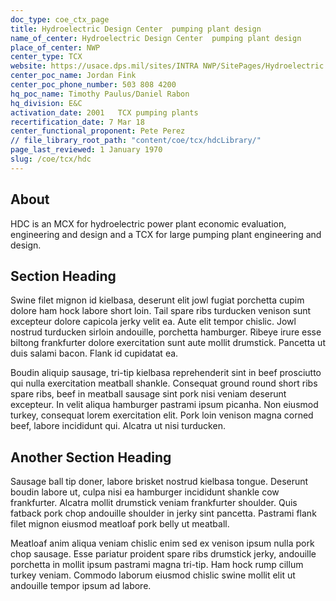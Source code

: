 ```yaml
---
doc_type: coe_ctx_page 
title: Hydroelectric Design Center  pumping plant design
name_of_center: Hydroelectric Design Center  pumping plant design
place_of_center: NWP
center_type: TCX
website: https://usace.dps.mil/sites/INTRA NWP/SitePages/Hydroelectric Design Center.aspx
center_poc_name: Jordan Fink
center_poc_phone_number: 503 808 4200
hq_poc_name: Timothy Paulus/Daniel Rabon
hq_division: E&C
activation_date: 2001   TCX pumping plants 
recertification_date: 7 Mar 18
center_functional_proponent: Pete Perez
// file_library_root_path: "content/coe/tcx/hdcLibrary/" 
page_last_reviewed: 1 January 1970 
slug: /coe/tcx/hdc
---
```


## About 

HDC is an MCX for hydroelectric power plant economic evaluation, engineering and design and a TCX for large pumping plant engineering and design.  

 ## Section Heading 

 Swine filet mignon id kielbasa, deserunt elit jowl fugiat porchetta cupim dolore ham hock labore short loin. Tail spare ribs turducken venison sunt excepteur dolore capicola jerky velit ea. Aute elit tempor chislic. Jowl nostrud turducken sirloin andouille, porchetta hamburger. Ribeye irure esse biltong frankfurter dolore exercitation sunt aute mollit drumstick. Pancetta ut duis salami bacon. Flank id cupidatat ea. 

 Boudin aliquip sausage, tri-tip kielbasa reprehenderit sint in beef prosciutto qui nulla exercitation meatball shankle. Consequat ground round short ribs spare ribs, beef in meatball sausage sint pork nisi veniam deserunt excepteur. In velit aliqua hamburger pastrami ipsum picanha. Non eiusmod turkey, consequat lorem exercitation elit. Pork loin venison magna corned beef, labore incididunt qui. Alcatra ut nisi turducken. 

 ## Another Section Heading 

 Sausage ball tip doner, labore brisket nostrud kielbasa tongue. Deserunt boudin labore ut, culpa nisi ea hamburger incididunt shankle cow frankfurter. Alcatra mollit drumstick veniam frankfurter shoulder. Quis fatback pork chop andouille shoulder in jerky sint pancetta. Pastrami flank filet mignon eiusmod meatloaf pork belly ut meatball. 

 Meatloaf anim aliqua veniam chislic enim sed ex venison ipsum nulla pork chop sausage. Esse pariatur proident spare ribs drumstick jerky, andouille porchetta in mollit ipsum pastrami magna tri-tip. Ham hock rump cillum turkey veniam. Commodo laborum eiusmod chislic swine mollit elit ut andouille tempor ipsum ad labore. 

